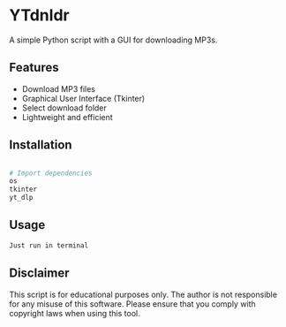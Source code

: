 # YTdnldr

A simple Python script with a GUI for downloading MP3s.

## Features
- Download MP3 files
- Graphical User Interface (Tkinter)
- Select download folder
- Lightweight and efficient

## Installation
```sh

# Import dependencies
os
tkinter
yt_dlp 
```

## Usage
```sh
Just run in terminal
```

## Disclaimer
This script is for educational purposes only. The author is not responsible for any misuse of this software. Please ensure that you comply with copyright laws when using this tool.


